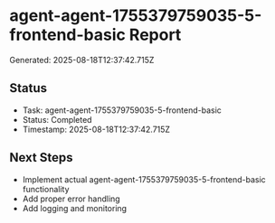 # agent-agent-1755379759035-5-frontend-basic Report

Generated: 2025-08-18T12:37:42.715Z

## Status
- Task: agent-agent-1755379759035-5-frontend-basic
- Status: Completed
- Timestamp: 2025-08-18T12:37:42.715Z

## Next Steps
- Implement actual agent-agent-1755379759035-5-frontend-basic functionality
- Add proper error handling
- Add logging and monitoring
